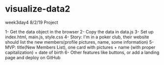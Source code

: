 # visualize-data2

week3day4 8/2/19 Project

1- Get the data object in the browser
2- Copy the data in data.js
3- Set up index.html, main.js, style.css
4- Story: I'm in a poker club, their website should list the new members(profile pictures, name, some information)
5- MVP: title(New Members List), one card with pictures + name (with proper capitalization) + date of birth
6- Other features like buttons, or add a landing page and deploy on GitHub